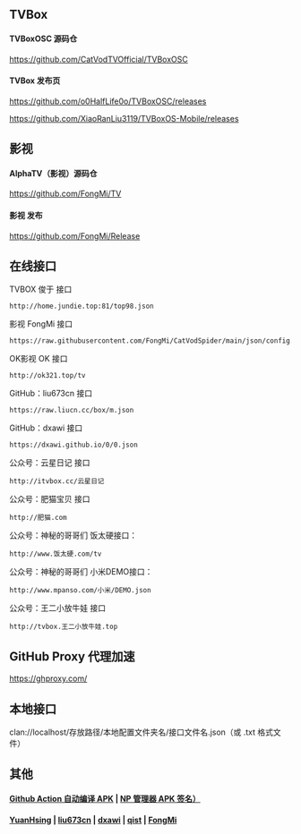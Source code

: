 ## TVBox

#### TVBoxOSC 源码仓

https://github.com/CatVodTVOfficial/TVBoxOSC

####  TVBox 发布页

https://github.com/o0HalfLife0o/TVBoxOSC/releases

https://github.com/XiaoRanLiu3119/TVBoxOS-Mobile/releases

##  影视

#### AlphaTV（影视）源码仓

https://github.com/FongMi/TV

#### 影视 发布

https://github.com/FongMi/Release

## 在线接口

TVBOX 俊于 接口

    http://home.jundie.top:81/top98.json

影视 FongMi 接口

    https://raw.githubusercontent.com/FongMi/CatVodSpider/main/json/config.json

OK影视 OK 接口

    http://ok321.top/tv

GitHub：liu673cn 接口

    https://raw.liucn.cc/box/m.json

GitHub：dxawi 接口

    https://dxawi.github.io/0/0.json

公众号：云星日记 接口

    http://itvbox.cc/云星日记

公众号：肥猫宝贝 接口

    http://肥猫.com

公众号：神秘的哥哥们 饭太硬接口：

    http://www.饭太硬.com/tv
  
公众号：神秘的哥哥们 小米DEMO接口：

    http://www.mpanso.com/小米/DEMO.json

公众号：王二小放牛娃 接口

    http://tvbox.王二小放牛娃.top

## GitHub Proxy 代理加速

https://ghproxy.com/

## 本地接口

clan://localhost/存放路径/本地配置文件夹名/接口文件名.json（或 .txt 格式文件）

## 其他

#### [Github Action 自动编译 APK](https://github.com/Wsine/android_builder) | [NP 管理器 APK 签名）](https://github.com/githubXiaowangzi/NP-Manager)

#### [YuanHsing](https://github.com/YuanHsing/freed) | [liu673cn](https://github.com/liu673cn/box) | [dxawi](https://github.com/dxawi/0) | [qist](https://github.com/qist/tvbox) | [FongMi](https://github.com/FongMi/CatVodSpider) 
